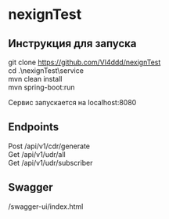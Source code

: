 # nexignTest

## Инструкция для запуска  
git clone https://github.com/Vl4ddd/nexignTest  
cd .\nexignTest\service  
mvn clean install    
mvn spring-boot:run 

Сервис запускается на localhost:8080

## Endpoints 
Post /api/v1/cdr/generate  
Get /api/v1/udr/all  
Get /api/v1/udr/subscriber  

## Swagger
/swagger-ui/index.html

